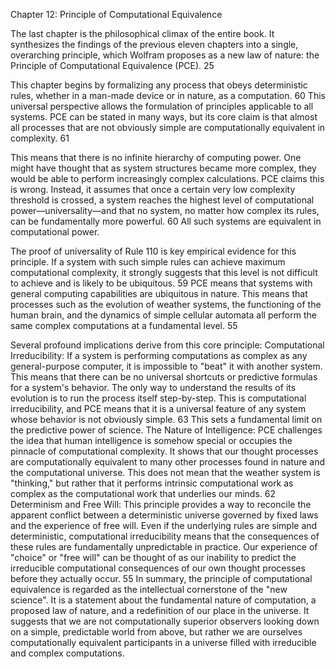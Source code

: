 Chapter 12: Principle of Computational Equivalence

The last chapter is the philosophical climax of the entire book. It synthesizes the findings of the previous eleven chapters into a single, overarching principle, which Wolfram proposes as a new law of nature: the Principle of Computational Equivalence (PCE). 25

This chapter begins by formalizing any process that obeys deterministic rules, whether in a man-made device or in nature, as a computation. 60 This universal perspective allows the formulation of principles applicable to all systems. PCE can be stated in many ways, but its core claim is that almost all processes that are not obviously simple are computationally equivalent in complexity. 61

This means that there is no infinite hierarchy of computing power. One might have thought that as system structures became more complex, they would be able to perform increasingly complex calculations. PCE claims this is wrong. Instead, it assumes that once a certain very low complexity threshold is crossed, a system reaches the highest level of computational power—universality—and that no system, no matter how complex its rules, can be fundamentally more powerful. 60 All such systems are equivalent in computational power.

The proof of universality of Rule 110 is key empirical evidence for this principle. If a system with such simple rules can achieve maximum computational complexity, it strongly suggests that this level is not difficult to achieve and is likely to be ubiquitous. 59 PCE means that systems with general computing capabilities are ubiquitous in nature. This means that processes such as the evolution of weather systems, the functioning of the human brain, and the dynamics of simple cellular automata all perform the same complex computations at a fundamental level. 55

Several profound implications derive from this core principle:
Computational Irreducibility: If a system is performing computations as complex as any general-purpose computer, it is impossible to "beat" it with another system. This means that there can be no universal shortcuts or predictive formulas for a system's behavior. The only way to understand the results of its evolution is to run the process itself step-by-step. This is computational irreducibility, and PCE means that it is a universal feature of any system whose behavior is not obviously simple. 63 This sets a fundamental limit on the predictive power of science.
The Nature of Intelligence: PCE challenges the idea that human intelligence is somehow special or occupies the pinnacle of computational complexity. It shows that our thought processes are computationally equivalent to many other processes found in nature and the computational universe. This does not mean that the weather system is "thinking," but rather that it performs intrinsic computational work as complex as the computational work that underlies our minds. 62
Determinism and Free Will: This principle provides a way to reconcile the apparent conflict between a deterministic universe governed by fixed laws and the experience of free will. Even if the underlying rules are simple and deterministic, computational irreducibility means that the consequences of these rules are fundamentally unpredictable in practice. Our experience of "choice" or "free will" can be thought of as our inability to predict the irreducible computational consequences of our own thought processes before they actually occur. 55
In summary, the principle of computational equivalence is regarded as the intellectual cornerstone of the "new science". It is a statement about the fundamental nature of computation, a proposed law of nature, and a redefinition of our place in the universe. It suggests that we are not computationally superior observers looking down on a simple, predictable world from above, but rather we are ourselves computationally equivalent participants in a universe filled with irreducible and complex computations.